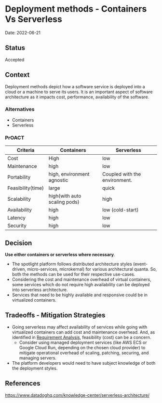 # Deployment methods - Containers Vs Serverless
Date: 2022-06-21

## Status
Accepted 

## Context
Deployment methods depict how a software service is deployed into a cloud or a machine to serve its users. It is an important aspect of software architecture as it impacts cost, performance, availability of the software. 

### Alternatives
* Containers
* Serverless

### PrOACT

| Criteria      | Containers | Serverless |
| ----------- | ----------- | ----------- |
| Cost  | High | low | 
| Maintenance | high        | low | 
| Portability | high, environment agnostic | Coupled with the environment.
| Feasibility(time) | large        | quick |
| Scalability | high(with auto scaling pods)        | high
| Availability | high        | low (cold-start)
| Latency | high        | low
| Security | high        | low


## Decision
**Use either containers or serverless where necessary**.
* The spotlight platform follows distributed architecture styles (event-driven, micro-services, microkernal) for various architectural quanta. So, both the methods can be used for their respective use-cases.
* Considering the cost and maintenance overhead of virtual containers, some services which do not require high availability can be deployed into serverless architecture. 
* Services that need to be highly available and responsive could be in virtualized containers.


## Tradeoffs - Mitigation Strategies
* Going serverless may affect availability of services while going with virtualized containers can add cost and maintenance overhead. And, as identified in [Requirement Analysis](../README.md#requirement-analysis), feasibility (cost) can be a concern.
  * Consider using managed deployment services (like AWS ECS or Google Cloud Run, depending on the chosen cloud provider) to mitigate operational overhead of scaling, patching, securing, and managing servers.
* The platform developers would need to have subject knowledge of both the deployment styles.

## References
https://www.datadoghq.com/knowledge-center/serverless-architecture/
